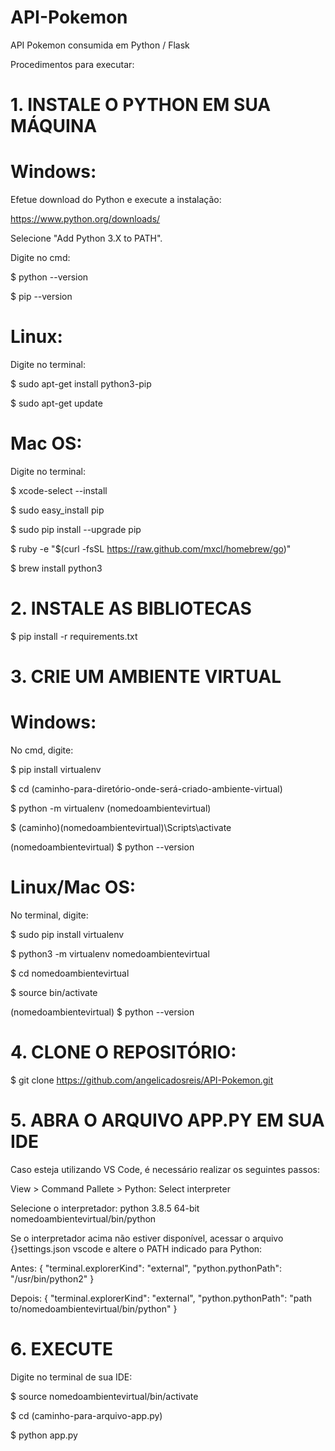 # API-Pokemon
API Pokemon consumida em Python / Flask

Procedimentos para executar:


# 1. INSTALE O PYTHON EM SUA MÁQUINA

# Windows: 

Efetue download do Python e execute a instalação:

https://www.python.org/downloads/

Selecione "Add Python 3.X to PATH".

Digite no cmd:

$ python --version

$ pip --version

# Linux:

Digite no terminal:

$ sudo apt-get install python3-pip

$ sudo apt-get update

# Mac OS:

Digite no terminal:

$ xcode-select --install

$ sudo easy_install pip

$ sudo pip install --upgrade pip

$ ruby -e "$(curl -fsSL https://raw.github.com/mxcl/homebrew/go)"

$ brew install python3



# 2. INSTALE AS BIBLIOTECAS

$ pip install -r requirements.txt



# 3. CRIE UM AMBIENTE VIRTUAL

# Windows:

No cmd, digite:

$ pip install virtualenv

$ cd (caminho-para-diretório-onde-será-criado-ambiente-virtual)
    
$ python -m virtualenv (nomedoambientevirtual)
    
$ (caminho)\(nomedoambientevirtual)\Scripts\activate

(nomedoambientevirtual) $ python --version

# Linux/Mac OS:

No terminal, digite:

$ sudo pip install virtualenv

$ python3 -m virtualenv nomedoambientevirtual
    
$ cd nomedoambientevirtual
    
$ source bin/activate

(nomedoambientevirtual) $ python --version



# 4. CLONE O REPOSITÓRIO:

$ git clone <https://github.com/angelicadosreis/API-Pokemon.git>




# 5. ABRA O ARQUIVO APP.PY EM SUA IDE


Caso esteja utilizando VS Code, é necessário realizar os seguintes passos:

View > Command Pallete > Python: Select interpreter

Selecione o interpretador: 
python 3.8.5 64-bit 
nomedoambientevirtual/bin/python

Se o interpretador acima não estiver disponível, acessar o arquivo {}settings.json vscode e altere o PATH indicado para Python:

Antes:
{
    "terminal.explorerKind": "external",
    "python.pythonPath": "/usr/bin/python2"
}


Depois:
{
    "terminal.explorerKind": "external",
    "python.pythonPath": "path to/nomedoambientevirtual/bin/python"
}



# 6. EXECUTE

Digite no terminal de sua IDE:

$ source nomedoambientevirtual/bin/activate
    
$ cd (caminho-para-arquivo-app.py)
    
$ python app.py

